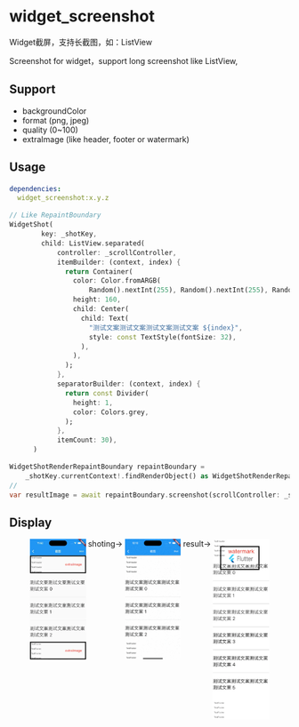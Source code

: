 # widget_screenshot

Widget截屏，支持长截图，如：ListView  

Screenshot for widget，support long screenshot like ListView,   

## Support 
* backgroundColor
* format (png, jpeg)
* quality (0~100)
* extraImage (like header, footer or watermark)

## Usage 

```yaml
dependencies:
  widget_screenshot:x.y.z
```

```dart
// Like RepaintBoundary
WidgetShot(
        key: _shotKey,
        child: ListView.separated(
            controller: _scrollController,
            itemBuilder: (context, index) {
              return Container(
                color: Color.fromARGB(
                    Random().nextInt(255), Random().nextInt(255), Random().nextInt(255), Random().nextInt(255)),
                height: 160,
                child: Center(
                  child: Text(
                    "测试文案测试文案测试文案测试文案 ${index}",
                    style: const TextStyle(fontSize: 32),
                  ),
                ),
              );
            },
            separatorBuilder: (context, index) {
              return const Divider(
                height: 1,
                color: Colors.grey,
              );
            },
            itemCount: 30),
      )
```

```dart
WidgetShotRenderRepaintBoundary repaintBoundary =
    _shotKey.currentContext!.findRenderObject() as WidgetShotRenderRepaintBoundary;
//
var resultImage = await repaintBoundary.screenshot(scrollController: _scrollController,pixelRatio: 1);
```

## Display

<div align="center">
<img src="https://raw.githubusercontent.com/AWarmHug/widget_screenshot/main/display/shot.webp" width="20%" align="top">
shoting->
<img src="https://raw.githubusercontent.com/AWarmHug/widget_screenshot/main/display/shoting.gif" width="20%" align="top">
result->
<img src="https://raw.githubusercontent.com/AWarmHug/widget_screenshot/main/display/shoted.webp" width="20%" align="top">

</div>
